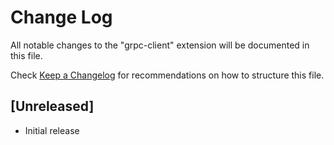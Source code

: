 # Change Log

All notable changes to the "grpc-client" extension will be documented in this file.

Check [Keep a Changelog](http://keepachangelog.com/) for recommendations on how to structure this file.

## [Unreleased]

- Initial release